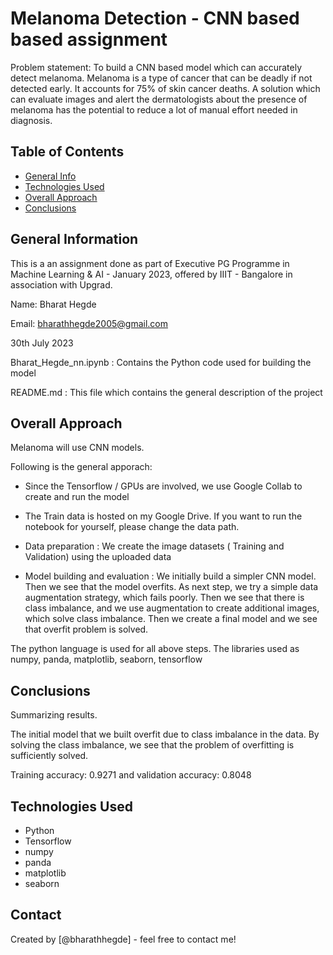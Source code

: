 # Melanoma Detection - CNN based based assignment

Problem statement: To build a CNN based model which can accurately detect melanoma. Melanoma is a type of cancer that can be deadly if not detected early. It accounts for 75% of skin cancer deaths. A solution which can evaluate images and alert the dermatologists about the presence of melanoma has the potential to reduce a lot of manual effort needed in diagnosis.

## Table of Contents
* [General Info](#general-information)
* [Technologies Used](#technologies-used)
* [Overall Approach](#overall-approach)
* [Conclusions](#conclusions)

<!-- You can include any other section that is pertinent to your problem -->

## General Information

This is a an assignment done as part of Executive PG Programme in Machine Learning & AI - January 2023, offered by IIIT - Bangalore in association with Upgrad.

Name: Bharat Hegde

Email: bharathhegde2005@gmail.com

30th July 2023

Bharat_Hegde_nn.ipynb : Contains the Python code used for building the model

README.md : This file which contains the general description of the project

<!-- You don't have to answer all the questions - just the ones relevant to your project. -->

## Overall Approach

Melanoma will use CNN models.

Following is the general apporach:

* Since the Tensorflow / GPUs are involved, we use Google Collab to create and run the model

* The Train data is hosted on my Google Drive. If you want to run the notebook for yourself, please change the data path. 

* Data preparation : We create the image datasets ( Training and Validation) using the uploaded data

* Model building and evaluation : We initially build a simpler CNN model. Then we see that the model overfits.  As next step, we try a simple data augmentation strategy, which fails poorly. Then we see that there is class imbalance, and we use augmentation to create additional images, which solve class imbalance. Then we create a final model and we see that overfit problem is solved.

The python language is used for all above steps. The libraries used as numpy, panda, matplotlib, seaborn, tensorflow


## Conclusions

Summarizing results.

The initial model that we built overfit due to class imbalance in the data. By solving the class imbalance, we see that the problem of overfitting is sufficiently solved.

Training accuracy: 0.9271 and validation accuracy: 0.8048

<!-- You don't have to answer all the questions - just the ones relevant to your project. -->


## Technologies Used
- Python 
- Tensorflow
- numpy
- panda
- matplotlib
- seaborn


<!-- As the libraries versions keep on changing, it is recommended to mention the version of library used in this project -->

## Contact
Created by [@bharathhegde] - feel free to contact me!


<!-- Optional -->
<!-- ## License -->
<!-- This project is open source and available under the [... License](). -->

<!-- You don't have to include all sections - just the one's relevant to your project -->